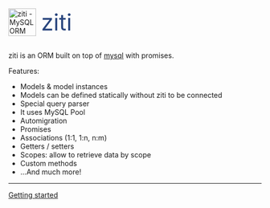<div id="banner" style="margin: 10px 0 30px;">
  <image src="images/logo.png" alt="ziti - MySQL ORM for Node.js" style="width: 55px; height: 55px; margin-right: 10px; float: left">
  <span style="color:#2a467e; font-size: 45px; line-height:55px;">ziti</span>
</div>

ziti is an ORM built on top of [mysql](https://github.com/felixge/node-mysql) with promises.

Features:

- Models & model instances
- Models can be defined statically without ziti to be connected
- Special query parser
- It uses MySQL Pool
- Automigration
- Promises
- Associations (1:1, 1:n, n:m)
- Getters / setters
- Scopes: allow to retrieve data by scope
- Custom methods
- ...And much more!

---

[Getting started](/guide/getting-started/)


